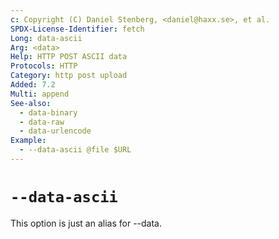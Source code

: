 ```yaml
---
c: Copyright (C) Daniel Stenberg, <daniel@haxx.se>, et al.
SPDX-License-Identifier: fetch
Long: data-ascii
Arg: <data>
Help: HTTP POST ASCII data
Protocols: HTTP
Category: http post upload
Added: 7.2
Multi: append
See-also:
  - data-binary
  - data-raw
  - data-urlencode
Example:
  - --data-ascii @file $URL
---
```


# `--data-ascii`

This option is just an alias for --data.

